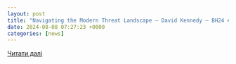 ```yaml
---
layout: post
title: "Navigating the Modern Threat Landscape – David Kennedy – BH24 #2 | SC Media"
date: 2024-08-08 07:27:23 +0000
categories: [news]
---
```


[Читати далі](https://www.scmagazine.com/podcast-segment/13196-navigating-the-modern-threat-landscape-david-kennedy-bh24-2)

